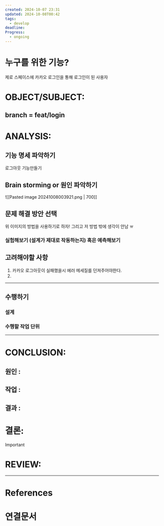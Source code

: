 ```yaml
---
created: 2024-10-07 23:31
updated: 2024-10-08T00:42
tags:
  - develop
deadline: 
Progress:
  - ongoing
---
```

# 누구를 위한 기능?
제로 스페이스에 카카오 로그인을 통해  로그인이 된 사용자
# OBJECT/SUBJECT:
## branch = feat/login

# ANALYSIS:
## 기능 명세 파악하기
로그아웃 기능만들기
## Brain storming or 원인 파악하기
![[Pasted image 20241008003921.png | 700]]


## 문제 해결 방안 선택
위 이미지의 방법을 사용하기로 하자!
그리고 저 방법 밖에 생각이 안남 ㅠ
### 실험해보기 (설계가 제대로 작동하는지) 혹은 예측해보기


## 고려해야할 사항
1. 카카오 로그아웃이 실패했을시 에러 메세질를 던져주어야한다. 
2. 

---
## 수행하기
### 설계

### 수행할 작업 단위

---
# CONCLUSION:

## 원인 :

## 작업 :

## 결과 :

# 결론:
>[!important]

# REVIEW:

---
# References

# 연결문서